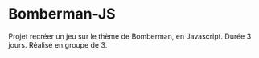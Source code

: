 # Bomberman-JS
Projet recréer un jeu sur le thème de Bomberman, en Javascript. Durée 3 jours. Réalisé en groupe de 3.
